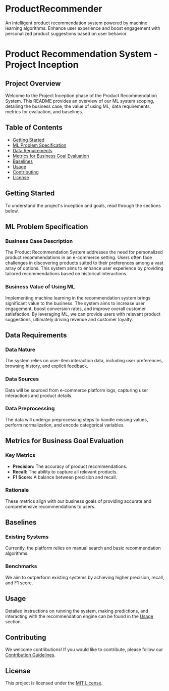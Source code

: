#  ProductRecommender
 An intelligent product recommendation system powered by machine learning algorithms. Enhance user experience and boost engagement with personalized product suggestions based on user behavior.

# Product Recommendation System - Project Inception

## Project Overview

Welcome to the Project Inception phase of the Product Recommendation System. This README provides an overview of our ML system scoping, detailing the business case, the value of using ML, data requirements, metrics for evaluation, and baselines.

## Table of Contents

- [Getting Started](#getting-started)
- [ML Problem Specification](#ml-problem-specification)
- [Data Requirements](#data-requirements)
- [Metrics for Business Goal Evaluation](#metrics-for-business-goal-evaluation)
- [Baselines](#baselines)
- [Usage](#usage)
- [Contributing](#contributing)
- [License](#license)

## Getting Started

To understand the project's inception and goals, read through the sections below.

## ML Problem Specification

### Business Case Description

The Product Recommendation System addresses the need for personalized product recommendations in an e-commerce setting. Users often face challenges in discovering products suited to their preferences among a vast array of options. This system aims to enhance user experience by providing tailored recommendations based on historical interactions.

### Business Value of Using ML

Implementing machine learning in the recommendation system brings significant value to the business. The system aims to increase user engagement, boost conversion rates, and improve overall customer satisfaction. By leveraging ML, we can provide users with relevant product suggestions, ultimately driving revenue and customer loyalty.

## Data Requirements

### Data Nature

The system relies on user-item interaction data, including user preferences, browsing history, and explicit feedback.

### Data Sources

Data will be sourced from e-commerce platform logs, capturing user interactions and product details.

### Data Preprocessing

The data will undergo preprocessing steps to handle missing values, perform normalization, and encode categorical variables.

## Metrics for Business Goal Evaluation

### Key Metrics

- **Precision:** The accuracy of product recommendations.
- **Recall:** The ability to capture all relevant products.
- **F1 Score:** A balance between precision and recall.

### Rationale

These metrics align with our business goals of providing accurate and comprehensive recommendations to users.

## Baselines

### Existing Systems

Currently, the platform relies on manual search and basic recommendation algorithms.

### Benchmarks

We aim to outperform existing systems by achieving higher precision, recall, and F1 score.

## Usage

Detailed instructions on running the system, making predictions, and interacting with the recommendation engine can be found in the [Usage](#usage) section.

## Contributing

We welcome contributions! If you would like to contribute, please follow our [Contribution Guidelines](CONTRIBUTING.md).

## License

This project is licensed under the [MIT License](LICENSE).